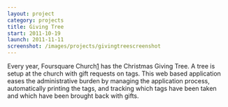```yaml
---
layout: project
category: projects
title: Giving Tree
start: 2011-10-19
launch: 2011-11-11
screenshot: /images/projects/givingtreescreenshot
---
```

Every year, Foursquare Church[1] has the Christmas Giving Tree. A tree is setup
at the church with gift requests on tags. This web based application eases the
administrative burden by managing the application process, automatically
printing the tags, and tracking which tags have been taken and which have been
brought back with gifts.

[1]: http://myfoursquarechurch.com
